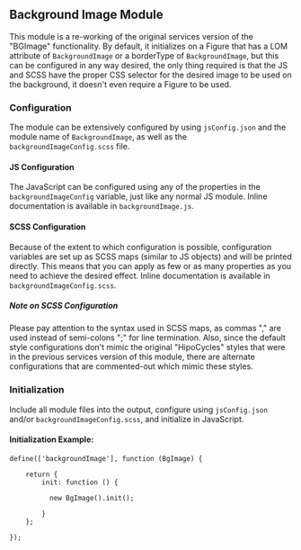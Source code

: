 ## Background Image Module

This module is a re-working of the original services version of the "BGImage" functionality. By default, it initializes on a Figure that has a LOM attribute of ```BackgroundImage``` or a borderType of ```BackgroundImage```, but this can be configured in any way desired, the only thing required is that the JS and SCSS have the proper CSS selector for the desired image to be used on the background, it doesn't even require a Figure to be used.

### Configuration

The module can be extensively configured by using ```jsConfig.json``` and the module name of ```BackgroundImage```, as well as the ```backgroundImageConfig.scss``` file.

#### JS Configuration

The JavaScript can be configured using any of the properties in the ```backgroundImageConfig``` variable, just like any normal JS module. Inline documentation is available in ```backgroundImage.js```.

#### SCSS Configuration

Because of the extent to which configuration is possible, configuration variables are set up as SCSS maps (similar to JS objects) and will be printed directly. This means that you can apply as few or as many properties as you need to achieve the desired effect. Inline documentation is available in ```backgroundImageConfig.scss```.

##### Note on SCSS Configuration

Please pay attention to the syntax used in SCSS maps, as commas "," are used instead of semi-colons ";" for line termination.
Also, since the default style configurations don't mimic the original "HipoCycles" styles that were in the previous services version of this module, there are alternate configurations that are commented-out which mimic these styles.

### Initialization

Include all module files into the output, configure using ```jsConfig.json``` and/or ```backgroundImageConfig.scss```, and initialize in JavaScript.

#### Initialization Example:

```
define(['backgroundImage'], function (BgImage) {

    return {
        init: function () {

          new BgImage().init();

        }
    };

});
```